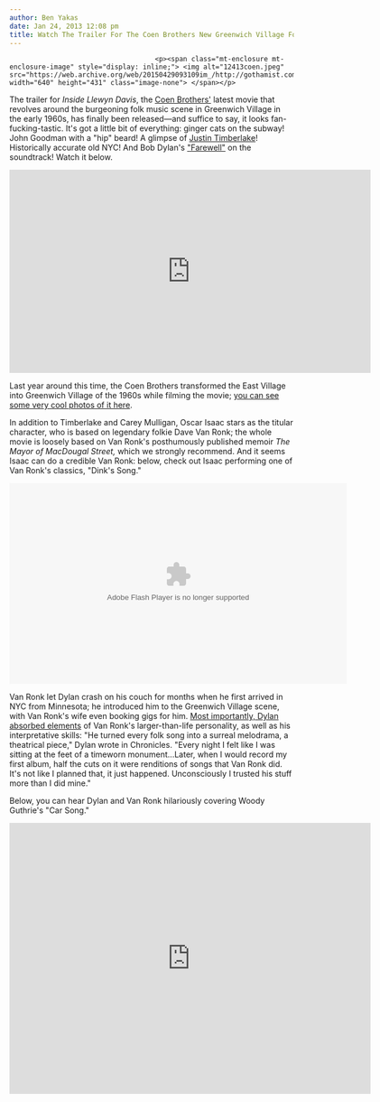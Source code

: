 ```yaml
---
author: Ben Yakas
date: Jan 24, 2013 12:08 pm
title: Watch The Trailer For The Coen Brothers New Greenwich Village Folk Film
---
```


	
										<p><span class="mt-enclosure mt-enclosure-image" style="display: inline;"> <img alt="12413coen.jpeg" src="https://web.archive.org/web/20150429093109im_/http://gothamist.com/attachments/byakas/12413coen.jpeg" width="640" height="431" class="image-none"> </span></p>

<p>The trailer for <em>Inside Llewyn Davis</em>, the <a href="https://web.archive.org/web/20150429093109/http://gothamist.com/tags/coenbrothers">Coen Brothers&apos;</a> latest movie that revolves around the burgeoning folk music scene in Greenwich Village in the early 1960s, has finally been released&#x2014;and suffice to say, it looks fan-fucking-tastic. It&apos;s got a little bit of everything: ginger cats on the subway! John Goodman with a &quot;hip&quot; beard! A glimpse of <a href="https://web.archive.org/web/20150429093109/http://gothamist.com/2011/10/31/can_the_coen_brothers_transform_jus.php">Justin Timberlake</a>! Historically accurate old NYC! And Bob Dylan&apos;s <a href="https://web.archive.org/web/20150429093109/http://www.bobdylan.com/us/songs/farewell">&quot;Farewell&quot;</a> on the soundtrack! Watch it below.</p>

<p><iframe width="640" height="360" src="https://web.archive.org/web/20150429093109if_/http://www.youtube.com/embed/r5ngyALMRR4" frameborder="0" allowfullscreen></iframe></p>

<p>Last year around this time, the Coen Brothers transformed the East Village into Greenwich Village of the 1960s while filming the movie; <a href="https://web.archive.org/web/20150429093109/http://gothamist.com/2012/02/16/the_coen_brothers_have_transformed.php#photo-1">you can see some very cool photos of it here</a>. </p>

<p>In addition to Timberlake and Carey Mulligan, Oscar Isaac stars as the titular character, who is based on legendary folkie Dave Van Ronk; the whole movie is loosely based on Van Ronk&apos;s posthumously published memoir <em>The Mayor of MacDougal Street,</em> which we strongly recommend. And it seems Isaac can do a credible Van Ronk: below, check out Isaac performing one of Van Ronk&apos;s classics, &quot;Dink&apos;s Song.&quot;</p>

<center><object id="sbPlayer" width="598" height="356" type="application/x-shockwave-flash" classid="clsid:D27CDB6E-AE6D-11cf-96B8-444553540000"><param name="movie" value="http://www.springboardplatform.com/mediaplayer/springboard/video/cs006/71/554961/"><param name="allowFullScreen" value="true"><param name="allowscriptaccess" value="always"><param name="wmode" value="transparent"><embed src="https://web.archive.org/web/20150429093109oe_/http://www.springboardplatform.com/mediaplayer/springboard/video/cs006/71/554961/" width="598" height="356" type="application/x-shockwave-flash" allowscriptaccess="always" allowfullscreen="true" wmode="transparent"></object></center>

<p>Van Ronk let Dylan crash on his couch for months when he first arrived in NYC from Minnesota; he introduced him to the Greenwich Village scene, with Van Ronk&apos;s wife even booking gigs for him. <a href="https://web.archive.org/web/20150429093109/http://gothamist.com/2012/05/24/dylan_week_bob_dylans_love_affair_w.php#photo-3">Most importantly, Dylan absorbed elements</a> of Van Ronk&apos;s larger-than-life personality, as well as his interpretative skills: &quot;He turned every folk song into a surreal melodrama, a theatrical piece,&quot; Dylan wrote in Chronicles. &quot;Every night I felt like I was sitting at the feet of a timeworn monument...Later, when I would record my first album, half the cuts on it were renditions of songs that Van Ronk did. It&apos;s not like I planned that, it just happened. Unconsciously I trusted his stuff more than I did mine.&quot; </p>

<p>Below, you can hear Dylan and Van Ronk hilariously covering Woody Guthrie&apos;s &quot;Car Song.&quot; </p>

<p><iframe width="640" height="480" src="https://web.archive.org/web/20150429093109if_/http://www.youtube.com/embed/WVUCZQyWwEM" frameborder="0" allowfullscreen></iframe></p>					
										
									
				